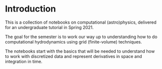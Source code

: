 Introduction
============

This is a collection of notebooks on computational (astro)physics,
delivered for an undergraduate tutorial in Spring 2021.

The goal for the semester is to work our way up to understanding how to
do computational hydrodynamics using grid (finite-volume) techniques.

The notebooks start with the basics that will be needed to understand
how to work with discretized data and represent derivatives in space
and integration in time.
